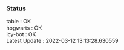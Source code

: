 ### Status


table : OK  
hogwarts : OK  
icy-bot : OK  
Latest Update : 2022-03-12 13:13:28.630559

